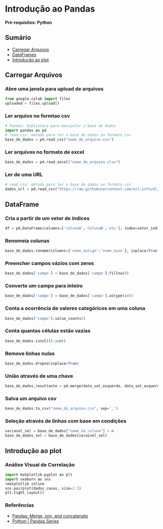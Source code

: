 # Introdução ao Pandas
**Pré-requisitos: Python** 

## Sumário 
* [Carregar Arquivos ](https://github.com/Natalnet/ModulosDeEstudo/blob/master/DataScience/readme.md#carregar-arquivos)
* [DataFrames](#dataframe)
* [Introdução ao plot](#introdu%C3%A7%C3%A3o-ao-plot)

## Carregar Arquivos 

### Abre uma janela para upload de arquivos 
```python
from google.colab import files
uploaded = files.upload()
``` 
### Ler arquivo no formtao csv 
```python
# Pandas: biblioteca para manipular a base de dados 
import pandas as pd 
# read_csv: método para ler a base de dados no formato csv
base_de_dados = pd.read_csv("nome_do_arquivo.csv")
```

### Ler arquivos no formato de excel 
```python
base_de_dados = pd.read_excel("nome_do_arquivo.xlsx")
``` 

### Ler de uma URL

```python 
# read_csv: método para ler a base de dados no formato csv 
dados_url = pd.read_csv("https://raw.githubusercontent.com/ect-info/ml/master/dados/base_de_dados.csv") 
```

## DataFrame
### Cria a partir de um vetor de índices 
```python
df = pd.DataFrame(columns=['colunaA','ColunaB','etc'], index=vetor_indices )
```
### Renomeia colunas 
```python
base_de_dados.rename(columns={'nome_antigo':'nome_novo'}, inplace=True)
``` 

### Preencher campos vázios com zeros
```python
base_de_dados['campo'] = base_de_dados['campo'].fillna(0)
```

### Converte um campo para inteiro
```python
base_de_dados['campo'] = base_de_dados['campo'].astype(int) 
``` 

### Conta a ocorrência de valores categóricos em uma coluna 
```python
base_de_dados["campo"].value_counts()
```

### Conta quantas células estão vazias 
```python
base_de_dados.isnull().sum() 
```

### Remove linhas nulas 
```python 
base_de_dados.dropna(inplace=True)
```

### União através de uma chave
```python
base_de_dados_resultante = pd.merge(data_set_esquerdo, data_set_esquerdo, on='nome_da_coluna')
```

### Salva um arquivo csv 
```python
base_de_dados.to_csv("nome_do_arquivo.csv", sep=',')
```

### Seleção através de linhas com base em condições 
```python
variavel_sel = base_de_dados["nome_da_coluna"] > n 
base_de_dados_sel = base_de_dados[varaivel_sel] 
``` 


## Introdução ao plot 

### Análise Visual de Correlação 

```python 
import matplotlib.pyplot as plt
import seaborn as sns
%matplotlib inline
sns.pairplot(dados_casas, size=2.5)
plt.tight_layout()
``` 

### Referências
* [Pandas: Merge, join, and concatenate](https://pandas.pydata.org/pandas-docs/stable/user_guide/merging.html)  
* [Python | Pandas Series](https://www.geeksforgeeks.org/python-pandas-series/#Basics)
